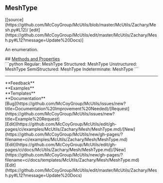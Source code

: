 ## <a id="McUtils.Zachary.Mesh.MeshType">MeshType</a> 

<div class="docs-source-link" markdown="1">
[[source](https://github.com/McCoyGroup/McUtils/blob/master/McUtils/Zachary/Mesh.py#L12)/
[edit](https://github.com/McCoyGroup/McUtils/edit/master/McUtils/Zachary/Mesh.py#L12?message=Update%20Docs)]
</div>

An enumeration.







<div class="collapsible-section">
 <div class="collapsible-section collapsible-section-header" markdown="1">
## <a class="collapse-link" data-toggle="collapse" href="#methods" markdown="1"> Methods and Properties</a> <a class="float-right" data-toggle="collapse" href="#methods"><i class="fa fa-chevron-down"></i></a>
 </div>
 <div class="collapsible-section collapsible-section-body collapse show" id="methods" markdown="1">
 ```python
Regular: MeshType
Structured: MeshType
Unstructured: MeshType
SemiStructured: MeshType
Indeterminate: MeshType
```

 </div>
</div>












---


<div markdown="1" class="text-secondary">
<div class="container">
  <div class="row">
   <div class="col" markdown="1">
**Feedback**   
</div>
   <div class="col" markdown="1">
**Examples**   
</div>
   <div class="col" markdown="1">
**Templates**   
</div>
   <div class="col" markdown="1">
**Documentation**   
</div>
   <div class="col" markdown="1">
   
</div>
   <div class="col" markdown="1">
   
</div>
   <div class="col" markdown="1">
   
</div>
</div>
  <div class="row">
   <div class="col" markdown="1">
[Bug](https://github.com/McCoyGroup/McUtils/issues/new?title=Documentation%20Improvement%20Needed)/[Request](https://github.com/McCoyGroup/McUtils/issues/new?title=Example%20Request)   
</div>
   <div class="col" markdown="1">
[Edit](https://github.com/McCoyGroup/McUtils/edit/gh-pages/ci/examples/McUtils/Zachary/Mesh/MeshType.md)/[New](https://github.com/McCoyGroup/McUtils/new/gh-pages/?filename=ci/examples/McUtils/Zachary/Mesh/MeshType.md)   
</div>
   <div class="col" markdown="1">
[Edit](https://github.com/McCoyGroup/McUtils/edit/gh-pages/ci/docs/McUtils/Zachary/Mesh/MeshType.md)/[New](https://github.com/McCoyGroup/McUtils/new/gh-pages/?filename=ci/docs/templates/McUtils/Zachary/Mesh/MeshType.md)   
</div>
   <div class="col" markdown="1">
[Edit](https://github.com/McCoyGroup/McUtils/edit/master/McUtils/Zachary/Mesh.py#L12?message=Update%20Docs)   
</div>
   <div class="col" markdown="1">
   
</div>
   <div class="col" markdown="1">
   
</div>
   <div class="col" markdown="1">
   
</div>
</div>
</div>
</div>
